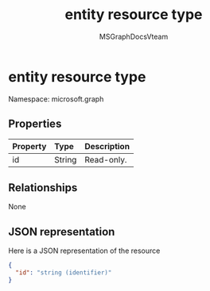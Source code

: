 ﻿---
title: "entity resource type"
description: ""
localization_priority: Normal
author: "MSGraphDocsVteam"
ms.prod: "keylimesoda"
doc_type: resourcePageType
---

# entity resource type

Namespace: microsoft.graph

## Properties

| Property | Type   | Description |
| :------- | :----- | :---------- |
| id       | String | Read-only.  |

## Relationships

None

## JSON representation

Here is a JSON representation of the resource

<!-- {
  "blockType": "resource",
  "abstract": "true",
  "keyProperty": "id",
  "optionalProperties": [

  ],
  "@odata.type": "microsoft.graph.entity"
}-->

```json
{
  "id": "string (identifier)"
}

```

<!-- uuid: 8fcb5dbc-d5aa-4681-8e31-b001d5168d79
2015-10-25 14:57:30 UTC -->

<!-- {
  "type": "#page.annotation",
  "description": "entity resource",
  "keywords": "",
  "section": "documentation",
  "tocPath": ""
}-->
